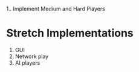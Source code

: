 1.. Implement Medium and Hard Players

# Stretch Implementations
1. GUI
2. Network play
3. AI players